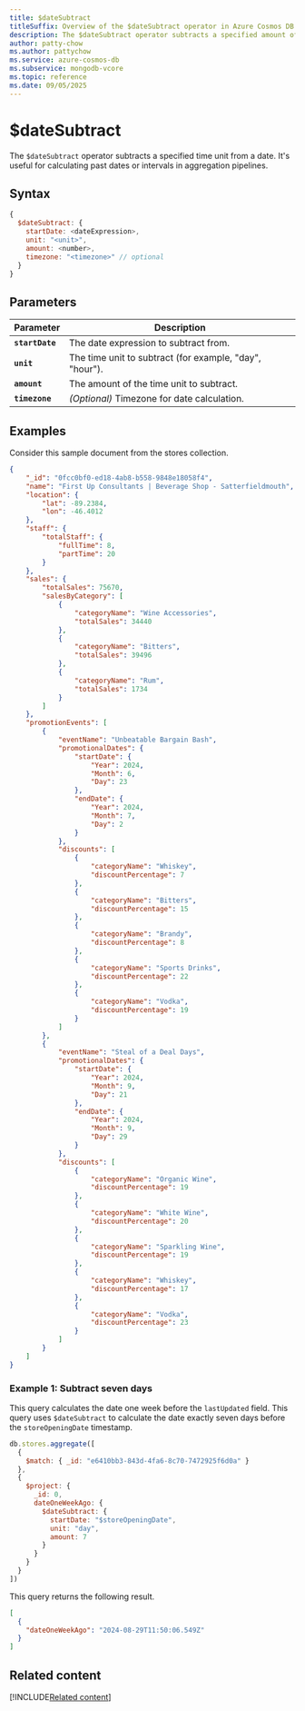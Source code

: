 ```yaml
---
title: $dateSubtract
titleSuffix: Overview of the $dateSubtract operator in Azure Cosmos DB for MongoDB (vCore)
description: The $dateSubtract operator subtracts a specified amount of time from a date.
author: patty-chow
ms.author: pattychow
ms.service: azure-cosmos-db
ms.subservice: mongodb-vcore
ms.topic: reference
ms.date: 09/05/2025
---
```


# $dateSubtract

The `$dateSubtract` operator subtracts a specified time unit from a date. It's useful for calculating past dates or intervals in aggregation pipelines.

## Syntax

```javascript
{
  $dateSubtract: {
    startDate: <dateExpression>,
    unit: "<unit>",
    amount: <number>,
    timezone: "<timezone>" // optional
  }
}
```

## Parameters

| Parameter       | Description                                      |
| --------------- | ------------------------------------------------ |
| **`startDate`** | The date expression to subtract from.            |
| **`unit`**      | The time unit to subtract (for example, "day", "hour"). |
| **`amount`**    | The amount of the time unit to subtract.         |
| **`timezone`**  | *(Optional)* Timezone for date calculation.      |

## Examples

Consider this sample document from the stores collection.

```json
{
    "_id": "0fcc0bf0-ed18-4ab8-b558-9848e18058f4",
    "name": "First Up Consultants | Beverage Shop - Satterfieldmouth",
    "location": {
        "lat": -89.2384,
        "lon": -46.4012
    },
    "staff": {
        "totalStaff": {
            "fullTime": 8,
            "partTime": 20
        }
    },
    "sales": {
        "totalSales": 75670,
        "salesByCategory": [
            {
                "categoryName": "Wine Accessories",
                "totalSales": 34440
            },
            {
                "categoryName": "Bitters",
                "totalSales": 39496
            },
            {
                "categoryName": "Rum",
                "totalSales": 1734
            }
        ]
    },
    "promotionEvents": [
        {
            "eventName": "Unbeatable Bargain Bash",
            "promotionalDates": {
                "startDate": {
                    "Year": 2024,
                    "Month": 6,
                    "Day": 23
                },
                "endDate": {
                    "Year": 2024,
                    "Month": 7,
                    "Day": 2
                }
            },
            "discounts": [
                {
                    "categoryName": "Whiskey",
                    "discountPercentage": 7
                },
                {
                    "categoryName": "Bitters",
                    "discountPercentage": 15
                },
                {
                    "categoryName": "Brandy",
                    "discountPercentage": 8
                },
                {
                    "categoryName": "Sports Drinks",
                    "discountPercentage": 22
                },
                {
                    "categoryName": "Vodka",
                    "discountPercentage": 19
                }
            ]
        },
        {
            "eventName": "Steal of a Deal Days",
            "promotionalDates": {
                "startDate": {
                    "Year": 2024,
                    "Month": 9,
                    "Day": 21
                },
                "endDate": {
                    "Year": 2024,
                    "Month": 9,
                    "Day": 29
                }
            },
            "discounts": [
                {
                    "categoryName": "Organic Wine",
                    "discountPercentage": 19
                },
                {
                    "categoryName": "White Wine",
                    "discountPercentage": 20
                },
                {
                    "categoryName": "Sparkling Wine",
                    "discountPercentage": 19
                },
                {
                    "categoryName": "Whiskey",
                    "discountPercentage": 17
                },
                {
                    "categoryName": "Vodka",
                    "discountPercentage": 23
                }
            ]
        }
    ]
}
```

### Example 1: Subtract seven days

This query calculates the date one week before the `lastUpdated` field. This query uses `$dateSubtract` to calculate the date exactly seven days before the `storeOpeningDate` timestamp.

```javascript
db.stores.aggregate([
  {
    $match: { _id: "e6410bb3-843d-4fa6-8c70-7472925f6d0a" }
  },
  {
    $project: {
      _id: 0,
      dateOneWeekAgo: {
        $dateSubtract: {
          startDate: "$storeOpeningDate",
          unit: "day",
          amount: 7
        }
      }
    }
  }
])
```

This query returns the following result.

```json
[
  {
    "dateOneWeekAgo": "2024-08-29T11:50:06.549Z"
  }
]
```

## Related content
[!INCLUDE[Related content](../includes/related-content.md)]
